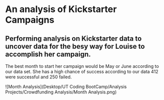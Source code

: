 # An analysis of Kickstarter Campaigns
Performing analysis on Kickstarter data to uncover data for the besy way for Louise to accomplish her campaign.
---

The best month to start her campaign would be May or June according to our data set. She has a high chance of success according to our data 412 were successful and 250 failed. 

![Month Analysis](Desktop/UT Coding BootCamp/Analysis Projects/Crowdfunding Analysis/Month Analysis.png)
